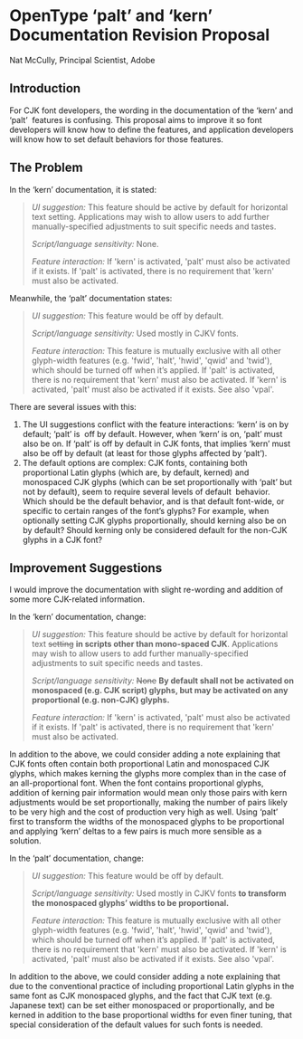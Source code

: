 # OpenType ‘palt’ and ‘kern’ Documentation Revision Proposal 
Nat McCully, Principal Scientist, Adobe 

## Introduction
For CJK font developers, the wording in the documentation of the ‘kern’ and ‘palt’  features is confusing.
This proposal aims to improve it so font developers will know how to define the features,
and application developers will know how to set default behaviors for those features. 

## The Problem
In the ‘kern’ documentation, it is stated: 
>*UI suggestion:* This feature should be active by default for horizontal text setting.
>Applications may wish to allow users to add further manually-specified adjustments to suit specific needs and tastes. 
>
>*Script/language sensitivity:* None. 
>
>*Feature interaction:* If 'kern' is activated, 'palt' must also be activated if it exists.
>If 'palt' is activated, there is no requirement that 'kern' must also be activated. 

Meanwhile, the ‘palt’ documentation states: 

>*UI suggestion:* This feature would be off by default.
>
>*Script/language sensitivity:* Used mostly in CJKV fonts. 
>
>*Feature interaction:* This feature is mutually exclusive with all other glyph-width features
>(e.g. 'fwid', 'halt', 'hwid', 'qwid' and 'twid'),
>which should be turned off when it’s applied.
>If 'palt' is activated, there is no requirement that 'kern' must also be activated.
>If 'kern' is activated, 'palt' must also be activated if it exists. See also 'vpal'. 


There are several issues with this: 
1. The UI suggestions conflict with the feature interactions:
  ‘kern’ is on by default; ‘palt’ is  off by default.
  However, when ‘kern’ is on, ‘palt’ must also be on.
  If ‘palt’ is off by default in CJK fonts, that implies ‘kern’ must also be off by default
  (at least for those glyphs affected by ‘palt’).  
3. The default options are complex:
   CJK fonts, containing both proportional Latin glyphs (which are, by default, kerned)
   and monospaced CJK glyphs (which can be set proportionally with ‘palt’ but not by default),
   seem to require several levels of default  behavior.
   Which should be the default behavior,
   and is that default font-wide,
   or specific to certain ranges of the font’s glyphs?
   For example, when optionally setting CJK glyphs proportionally,
   should kerning also be on by default?
   Should kerning only be considered default for the non-CJK glyphs in a CJK font? 

## Improvement Suggestions
I would improve the documentation with slight re-wording and addition of some more CJK-related information.

In the ‘kern’ documentation, change: 
>*UI suggestion:* This feature should be active by default for horizontal text ~~setting~~ **in scripts other than mono-spaced CJK**.
>Applications may wish to allow users to add further manually-specified adjustments to suit specific needs and tastes. 
>
>*Script/language sensitivity:* ~~None~~ **By default shall not be activated on monospaced (e.g. CJK script) glyphs,
>but may be activated on any proportional (e.g. non-CJK) glyphs.**
>
>*Feature interaction:* If 'kern' is activated, 'palt' must also be activated if it exists.
>If 'palt' is activated, there is no requirement that 'kern' must also be activated. 

In addition to the above, we could consider adding a note explaining 
that CJK fonts often contain both proportional Latin and monospaced CJK glyphs, 
which makes kerning the glyphs more complex than in the case of an all-proportional font. 
When the font contains proportional glyphs, 
addition of kerning pair information would mean only those pairs with kern adjustments would be set proportionally, 
making the number of pairs likely to be very high and the cost of production very high as well. 
Using ‘palt’ first to transform the widths of the monospaced glyphs to be proportional
and applying ‘kern’ deltas to a few pairs is much more sensible as a solution.

In the ‘palt’ documentation, change:
>*UI suggestion:* This feature would be off by default. 
>
>*Script/language sensitivity:* Used mostly in CJKV fonts **to transform the monospaced glyphs’ widths to be proportional.**
>
>*Feature interaction:* This feature is mutually exclusive with all other glyph-width features
>(e.g. 'fwid', 'halt', 'hwid', 'qwid' and 'twid'), which should be turned off when it’s applied.
>If 'palt' is activated, there is no requirement that 'kern' must also be activated.
>If 'kern' is activated, 'palt' must also be activated if it exists. See also 'vpal'. 

In addition to the above, we could consider adding a note explaining that 
due to the conventional practice of including proportional Latin glyphs 
in the same font as CJK monospaced glyphs, and the fact that CJK text 
(e.g. Japanese text) can be set either monospaced or proportionally, 
and be kerned in addition to the base proportional widths for even finer tuning, 
that special consideration of the default values for such fonts is needed. 
